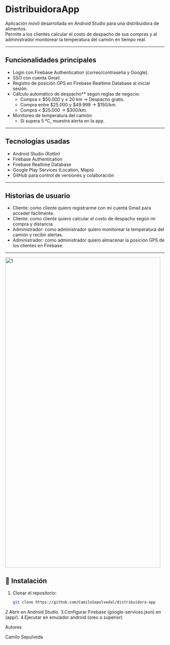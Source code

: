 # DistribuidoraApp

Aplicación móvil desarrollada en Android Studio para una distribuidora de alimentos.  
Permite a los clientes calcular el costo de despacho de sus compras y al administrador monitorear la temperatura del camión en tiempo real.  

---

##  Funcionalidades principales
- Login con Firebase Authentication (correo/contraseña y Google).
- SSO con cuenta Gmail.
- Registro de posición GPS en Firebase Realtime Database al iniciar sesión.
- Cálculo automático de despacho** según reglas de negocio:
  - Compra ≥ $50.000 y ≤ 20 km → Despacho gratis.
  - Compra entre $25.000 y $49.999 → $150/km.
  - Compra < $25.000 → $300/km.
- Monitoreo de temperatura del camión:
  - Si supera 5 °C, muestra alerta en la app.

---

## Tecnologías usadas
- Android Studio (Kotlin)
- Firebase Authentication
- Firebase Realtime Database
- Google Play Services (Location, Maps)
- GitHub para control de versiones y colaboración

---

## Historias de usuario
- Cliente: como cliente quiero registrarme con mi cuenta Gmail para acceder fácilmente.  
- Cliente: como cliente quiero calcular el costo de despacho según mi compra y distancia.  
- Administrador: como administrador quiero monitorear la temperatura del camión y recibir alertas.  
- Administrador: como administrador quiero almacenar la posición GPS de los clientes en Firebase.

---

<img width="490" height="980" alt="1" src="https://github.com/user-attachments/assets/c5a54228-d9fe-42f5-9f0e-4dd043953830" />

## 📂 Instalación
1. Clonar el repositorio:
   ```bash
   git clone https://github.com/CamiloSepulvedal/distribuidora-app

  2.Abrir en Android Studio.
  3.Configurar Firebase  (google-services.json) en (app/).
  4.Ejecutar en emulador android (oreo o superior)

  Autores

  Camilo Sepulveda
